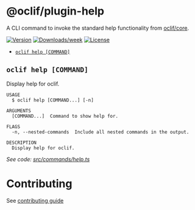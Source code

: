 # @oclif/plugin-help

A CLI command to invoke the standard help functionality from [oclif/core](https://github.com/oclif/core).

[![Version](https://img.shields.io/npm/v/@oclif/plugin-help.svg)](https://npmjs.org/package/@oclif/plugin-help)
[![Downloads/week](https://img.shields.io/npm/dw/@oclif/plugin-help.svg)](https://npmjs.org/package/@oclif/plugin-help)
[![License](https://img.shields.io/npm/l/@oclif/plugin-help.svg)](https://github.com/oclif/plugin-help/blob/main/package.json)

<!-- commands -->

- [`oclif help [COMMAND]`](#oclif-help-command)

## `oclif help [COMMAND]`

Display help for oclif.

```
USAGE
  $ oclif help [COMMAND...] [-n]

ARGUMENTS
  [COMMAND...]  Command to show help for.

FLAGS
  -n, --nested-commands  Include all nested commands in the output.

DESCRIPTION
  Display help for oclif.
```

_See code: [src/commands/help.ts](https://github.com/oclif/plugin-help/blob/6.2.34/src/commands/help.ts)_

<!-- commandsstop -->

# Contributing

See [contributing guide](./CONRTIBUTING.md)
